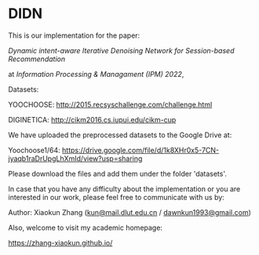# DIDN
This is our implementation for the paper:

_Dynamic intent-aware Iterative Denoising Network for Session-based Recommendation_

at _Information Processing & Managament (IPM) 2022_, 

Datasets:

YOOCHOOSE: http://2015.recsyschallenge.com/challenge.html

DIGINETICA: http://cikm2016.cs.iupui.edu/cikm-cup

We have uploaded the preprocessed datasets to the Google Drive at:

Yoochoose1/64: https://drive.google.com/file/d/1k8XHr0x5-7CN-jyaqb1raDrUpgLhXmId/view?usp=sharing

Please download the files and add them under the folder 'datasets'.

In case that you have any difficulty about the implementation or you are interested in our work,  please feel free to communicate with us by:

Author: Xiaokun Zhang (kun@mail.dlut.edu.cn / dawnkun1993@gmail.com)

Also, welcome to visit my academic homepage:

https://zhang-xiaokun.github.io/
